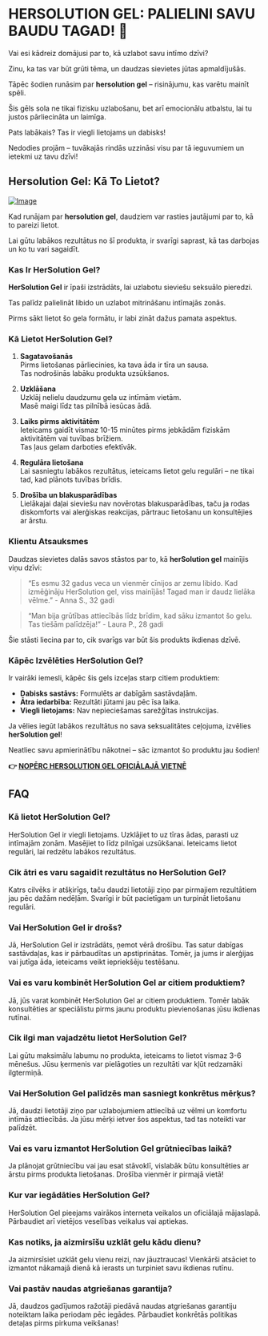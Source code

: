 # HERSOLUTION GEL: PALIELINI SAVU BAUDU TAGAD! 💖

Vai esi kādreiz domājusi par to, kā uzlabot savu intīmo dzīvi? 

Zinu, ka tas var būt grūti tēma, un daudzas sievietes jūtas apmaldījušās. 

Tāpēc šodien runāsim par **hersolution gel** – risinājumu, kas varētu mainīt spēli. 

Šis gēls sola ne tikai fizisku uzlabošanu, bet arī emocionālu atbalstu, lai tu justos pārliecināta un laimīga. 

Pats labākais? Tas ir viegli lietojams un dabisks! 

Nedodies projām – tuvākajās rindās uzzināsi visu par tā ieguvumiem un ietekmi uz tavu dzīvi!

## Hersolution Gel: Kā To Lietot?

[![Image](https://www2.sellhealth.com/241/p8g9n002.jpg)](https://gchaffi.com/IkTkmvzB)

Kad runājam par **hersolution gel**, daudziem var rasties jautājumi par to, kā to pareizi lietot. 

Lai gūtu labākos rezultātus no šī produkta, ir svarīgi saprast, kā tas darbojas un ko tu vari sagaidīt.

### Kas Ir HerSolution Gel?

**HerSolution Gel** ir īpaši izstrādāts, lai uzlabotu sieviešu seksuālo pieredzi. 

Tas palīdz palielināt libido un uzlabot mitrināšanu intīmajās zonās. 

Pirms sākt lietot šo gela formātu, ir labi zināt dažus pamata aspektus.

### Kā Lietot HerSolution Gel?

1. **Sagatavošanās**  
   Pirms lietošanas pārliecinies, ka tava āda ir tīra un sausa.  
   Tas nodrošinās labāku produkta uzsūkšanos.

2. **Uzklāšana**  
   Uzklāj nelielu daudzumu gela uz intīmām vietām.  
   Masē maigi līdz tas pilnībā iesūcas ādā.

3. **Laiks pirms aktivitātēm**  
   Ieteicams gaidīt vismaz 10-15 minūtes pirms jebkādām fiziskām aktivitātēm vai tuvības brīžiem.  
   Tas ļaus gelam darboties efektīvāk.

4. **Regulāra lietošana**  
   Lai sasniegtu labākos rezultātus, ieteicams lietot gelu regulāri – ne tikai tad, kad plānots tuvības brīdis.

5. **Drošība un blakusparādības**  
   Lielākajai daļai sieviešu nav novērotas blakusparādības, taču ja rodas diskomforts vai alerģiskas reakcijas, pārtrauc lietošanu un konsultējies ar ārstu.

### Klientu Atsauksmes

Daudzas sievietes dalās savos stāstos par to, kā **herSolution gel** mainījis viņu dzīvi:

> “Es esmu 32 gadus veca un vienmēr cīnijos ar zemu libido. Kad izmēģināju HerSolution gel, viss mainījās! Tagad man ir daudz lielāka vēlme.” - Anna S., 32 gadi

> “Man bija grūtības attiecībās līdz brīdim, kad sāku izmantot šo gelu. Tas tiešām palīdzēja!” - Laura P., 28 gadi

Šie stāsti liecina par to, cik svarīgs var būt šis produkts ikdienas dzīvē.

### Kāpēc Izvēlēties HerSolution Gel?

Ir vairāki iemesli, kāpēc šis gels izceļas starp citiem produktiem:

- **Dabisks sastāvs:** Formulēts ar dabīgām sastāvdaļām.
- **Ātra iedarbība:** Rezultāti jūtami jau pēc īsa laika.
- **Viegli lietojams:** Nav nepieciešamas sarežģītas instrukcijas.

Ja vēlies iegūt labākos rezultātus no sava seksualitātes ceļojuma, izvēlies **herSolution gel**!

Neatliec savu apmierinātību nākotnei – sāc izmantot šo produktu jau šodien!



**👉 [NOPĒRC HERSOLUTION GEL OFICIĀLAJĀ VIETNĒ](https://gchaffi.com/IkTkmvzB)**

## FAQ

### Kā lietot HerSolution Gel?
HerSolution Gel ir viegli lietojams. Uzklājiet to uz tīras ādas, parasti uz intīmajām zonām. Masējiet to līdz pilnīgai uzsūkšanai. Ieteicams lietot regulāri, lai redzētu labākos rezultātus.

### Cik ātri es varu sagaidīt rezultātus no HerSolution Gel?
Katrs cilvēks ir atšķirīgs, taču daudzi lietotāji ziņo par pirmajiem rezultātiem jau pēc dažām nedēļām. Svarīgi ir būt pacietīgam un turpināt lietošanu regulāri.

### Vai HerSolution Gel ir drošs?
Jā, HerSolution Gel ir izstrādāts, ņemot vērā drošību. Tas satur dabīgas sastāvdaļas, kas ir pārbaudītas un apstiprinātas. Tomēr, ja jums ir alerģijas vai jutīga āda, ieteicams veikt iepriekšēju testēšanu.

### Vai es varu kombinēt HerSolution Gel ar citiem produktiem?
Jā, jūs varat kombinēt HerSolution Gel ar citiem produktiem. Tomēr labāk konsultēties ar speciālistu pirms jaunu produktu pievienošanas jūsu ikdienas rutīnai.

### Cik ilgi man vajadzētu lietot HerSolution Gel?
Lai gūtu maksimālu labumu no produkta, ieteicams to lietot vismaz 3-6 mēnešus. Jūsu ķermenis var pielāgoties un rezultāti var kļūt redzamāki ilgtermiņā.

### Vai HerSolution Gel palīdzēs man sasniegt konkrētus mērķus?
Jā, daudzi lietotāji ziņo par uzlabojumiem attiecībā uz vēlmi un komfortu intīmās attiecībās. Ja jūsu mērķi ietver šos aspektus, tad tas noteikti var palīdzēt.

### Vai es varu izmantot HerSolution Gel grūtniecības laikā?
Ja plānojat grūtniecību vai jau esat stāvoklī, vislabāk būtu konsultēties ar ārstu pirms produkta lietošanas. Drošība vienmēr ir pirmajā vietā!

### Kur var iegādāties HerSolution Gel?
HerSolution Gel pieejams vairākos interneta veikalos un oficiālajā mājaslapā. Pārbaudiet arī vietējos veselības veikalus vai aptiekas.

### Kas notiks, ja aizmirsīšu uzklāt gelu kādu dienu?
Ja aizmirsīsiet uzklāt gelu vienu reizi, nav jāuztraucas! Vienkārši atsāciet to izmantot nākamajā dienā kā ierasts un turpiniet savu ikdienas rutīnu.

### Vai pastāv naudas atgriešanas garantija?
Jā, daudzos gadījumos ražotāji piedāvā naudas atgriešanas garantiju noteiktam laika periodam pēc iegādes. Pārbaudiet konkrētās politikas detaļas pirms pirkuma veikšanas!